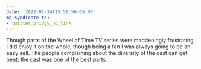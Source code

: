 ```yaml
---
date: '2022-02-24T15:59:56-05:00'
mp-syndicate-to:
- twitter_bridgy_no_link
---
```


Though parts of the Wheel of Time TV series were maddeningly frustrating, I did enjoy it on the whole, though being a fan I was always going to be an easy sell.  The people complaining about the diversity of the cast can get bent; the cast was one of the best parts.